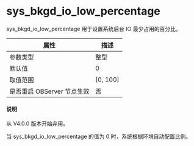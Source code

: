 sys_bkgd_io_low_percentage 
===============================================

sys_bkgd_io_low_percentage 用于设置系统后台 IO 最少占用的百分比。


|      **属性**      |   **描述**   |
|------------------|------------|
| 参数类型             | 整型         |
| 默认值              | 0          |
| 取值范围             | \[0, 100\] |
| 是否重启 OBServer 节点生效 | 否          |

<main id="notice" type='explain'>
  <h4>说明</h4>
  <p>从 V4.0.0 版本开始弃用。</p>
</main>


当 sys_bkgd_io_low_percentage 的值为 0 时，系统根据环境自动配置比例。
